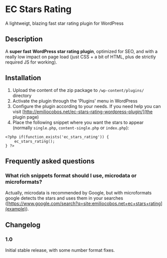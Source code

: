 # EC Stars Rating #

A lightweigt, blazing fast star rating plugin for WordPress

## Description ##

A **super fast** **WordPress star rating plugin**, optimized for SEO, and with a really low impact on page load (just CSS + a bit of HTML, plus de strictly required JS for working).

## Installation ##

1. Upload the content of the zip package to `/wp-content/plugins/` directory
2. Activate the plugin through the 'Plugins' menu in WordPress
3. Configure the plugin according to your needs. If you need help you can visit [http://emiliocobos.net/ec-stars-rating-wordpress-plugin/](the plugin page)
4. Place the following snippet where you want the stars to appear (normally `single.php`, `content-single.php` or `index.php`):

```
<?php if(function_exists('ec_stars_rating')) {
	ec_stars_rating();
} ?>
```

## Frequently asked questions ##

### What rich snippets format should I use, microdata or microformats? ###

Actually, microdata is recommended by Google, but with microformats google detects the stars and uses them in your searches ([https://www.google.com/search?q=site:emiliocobos.net+ec+stars+rating](example)).

## Changelog ##

### 1.0 ###
Initial stable release, with some number format fixes.